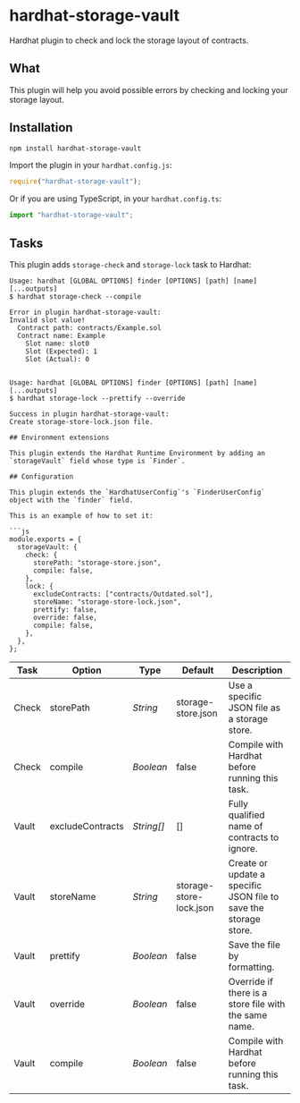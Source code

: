 # hardhat-storage-vault

Hardhat plugin to check and lock the storage layout of contracts.

## What

This plugin will help you avoid possible errors by checking and locking your storage layout.

## Installation

```bash
npm install hardhat-storage-vault
```

Import the plugin in your `hardhat.config.js`:

```js
require("hardhat-storage-vault");
```

Or if you are using TypeScript, in your `hardhat.config.ts`:

```ts
import "hardhat-storage-vault";
```

## Tasks

This plugin adds `storage-check` and `storage-lock` task to Hardhat:

````
Usage: hardhat [GLOBAL OPTIONS] finder [OPTIONS] [path] [name] [...outputs]
$ hardhat storage-check --compile

Error in plugin hardhat-storage-vault:
Invalid slot value!
  Contract path: contracts/Example.sol
  Contract name: Example
    Slot name: slot0
    Slot (Expected): 1
    Slot (Actual): 0


Usage: hardhat [GLOBAL OPTIONS] finder [OPTIONS] [path] [name] [...outputs]
$ hardhat storage-lock --prettify --override

Success in plugin hardhat-storage-vault:
Create storage-store-lock.json file.

## Environment extensions

This plugin extends the Hardhat Runtime Environment by adding an `storageVault` field whose type is `Finder`.

## Configuration

This plugin extends the `HardhatUserConfig`'s `FinderUserConfig` object with the `finder` field.

This is an example of how to set it:

```js
module.exports = {
  storageVault: {
  	check: {
      storePath: "storage-store.json",
      compile: false,
    },
  	lock: {
      excludeContracts: ["contracts/Outdated.sol"],
      storeName: "storage-store-lock.json",
      prettify: false,
      override: false,
      compile: false,
    },
  },
};
````

| Task  | Option           | Type       | Default                 | Description                                                      |
| ----- | ---------------- | ---------- | ----------------------- | ---------------------------------------------------------------- |
| Check | storePath        | _String_   | storage-store.json      | Use a specific JSON file as a storage store.                     |
| Check | compile          | _Boolean_  | false                   | Compile with Hardhat before running this task.                   |
| Vault | excludeContracts | _String[]_ | []                      | Fully qualified name of contracts to ignore.                     |
| Vault | storeName        | _String_   | storage-store-lock.json | Create or update a specific JSON file to save the storage store. |
| Vault | prettify         | _Boolean_  | false                   | Save the file by formatting.                                     |
| Vault | override         | _Boolean_  | false                   | Override if there is a store file with the same name.            |
| Vault | compile          | _Boolean_  | false                   | Compile with Hardhat before running this task.                   |
